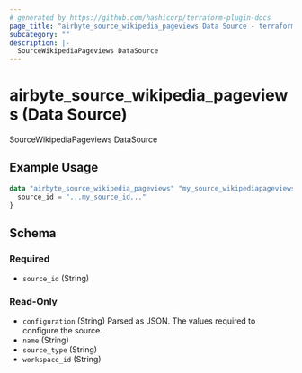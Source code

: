 ```yaml
---
# generated by https://github.com/hashicorp/terraform-plugin-docs
page_title: "airbyte_source_wikipedia_pageviews Data Source - terraform-provider-airbyte"
subcategory: ""
description: |-
  SourceWikipediaPageviews DataSource
---
```


# airbyte_source_wikipedia_pageviews (Data Source)

SourceWikipediaPageviews DataSource

## Example Usage

```terraform
data "airbyte_source_wikipedia_pageviews" "my_source_wikipediapageviews" {
  source_id = "...my_source_id..."
}
```

<!-- schema generated by tfplugindocs -->
## Schema

### Required

- `source_id` (String)

### Read-Only

- `configuration` (String) Parsed as JSON.
The values required to configure the source.
- `name` (String)
- `source_type` (String)
- `workspace_id` (String)


